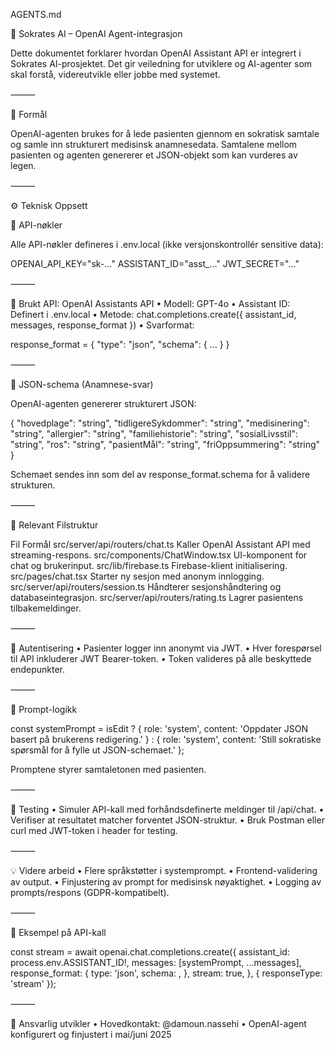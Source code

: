 AGENTS.md

🧠 Sokrates AI – OpenAI Agent-integrasjon

Dette dokumentet forklarer hvordan OpenAI Assistant API er integrert i Sokrates AI-prosjektet. Det gir veiledning for utviklere og AI-agenter som skal forstå, videreutvikle eller jobbe med systemet.

⸻

📌 Formål

OpenAI-agenten brukes for å lede pasienten gjennom en sokratisk samtale og samle inn strukturert medisinsk anamnesedata. Samtalene mellom pasienten og agenten genererer et JSON-objekt som kan vurderes av legen.

⸻

⚙️ Teknisk Oppsett

🔑 API-nøkler

Alle API-nøkler defineres i .env.local (ikke versjonskontrollér sensitive data):

OPENAI_API_KEY="sk-..."
ASSISTANT_ID="asst_..."
JWT_SECRET="..."


⸻

🧠 Brukt API: OpenAI Assistants API
	•	Modell: GPT-4o
	•	Assistant ID: Definert i .env.local
	•	Metode: chat.completions.create({ assistant_id, messages, response_format })
	•	Svarformat:

response_format = {
  "type": "json",
  "schema": { ... }
}


⸻

🧾 JSON-schema (Anamnese-svar)

OpenAI-agenten genererer strukturert JSON:

{
  "hovedplage": "string",
  "tidligereSykdommer": "string",
  "medisinering": "string",
  "allergier": "string",
  "familiehistorie": "string",
  "sosialLivsstil": "string",
  "ros": "string",
  "pasientMål": "string",
  "friOppsummering": "string"
}

Schemaet sendes inn som del av response_format.schema for å validere strukturen.

⸻

📂 Relevant Filstruktur

Fil	Formål
src/server/api/routers/chat.ts	Kaller OpenAI Assistant API med streaming-respons.
src/components/ChatWindow.tsx	UI-komponent for chat og brukerinput.
src/lib/firebase.ts	Firebase-klient initialisering.
src/pages/chat.tsx	Starter ny sesjon med anonym innlogging.
src/server/api/routers/session.ts	Håndterer sesjonshåndtering og databaseintegrasjon.
src/server/api/routers/rating.ts	Lagrer pasientens tilbakemeldinger.


⸻

🔐 Autentisering
	•	Pasienter logger inn anonymt via JWT.
	•	Hver forespørsel til API inkluderer JWT Bearer-token.
	•	Token valideres på alle beskyttede endepunkter.

⸻

🔁 Prompt-logikk

const systemPrompt = isEdit
  ? { role: 'system', content: 'Oppdater JSON basert på brukerens redigering.' }
  : { role: 'system', content: 'Still sokratiske spørsmål for å fylle ut JSON-schemaet.' };

Promptene styrer samtaletonen med pasienten.

⸻

🧪 Testing
	•	Simuler API-kall med forhåndsdefinerte meldinger til /api/chat.
	•	Verifiser at resultatet matcher forventet JSON-struktur.
	•	Bruk Postman eller curl med JWT-token i header for testing.

⸻

💡 Videre arbeid
	•	Flere språkstøtter i systemprompt.
	•	Frontend-validering av output.
	•	Finjustering av prompt for medisinsk nøyaktighet.
	•	Logging av prompts/respons (GDPR-kompatibelt).

⸻

🧩 Eksempel på API-kall

const stream = await openai.chat.completions.create({
  assistant_id: process.env.ASSISTANT_ID!,
  messages: [systemPrompt, ...messages],
  response_format: {
    type: 'json',
    schema: <json-skjema>,
  },
  stream: true,
}, { responseType: 'stream' });


⸻

👤 Ansvarlig utvikler
	•	Hovedkontakt: @damoun.nassehi
	•	OpenAI-agent konfigurert og finjustert i mai/juni 2025
